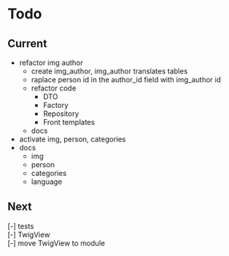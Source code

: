 # Todo

## Current

- refactor img author
  - create img_author, img_author translates tables
  - raplace person id in the author_id field with img_author id
  - refactor code
    - DTO
    - Factory
    - Repository
    - Front templates
  - docs
- activate img, person, categories
- docs
  - img
  - person
  - categories
  - language

## Next

[-] tests  
    [-] TwigView  
[-] move TwigView to module  
